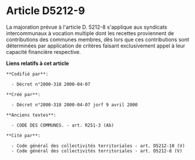 # Article D5212-9

La majoration prévue à l'article D. 5212-8 s'applique aux syndicats intercommunaux à vocation multiple dont les recettes
proviennent de contributions des communes membres, dès lors que ces contributions sont déterminées par application de
critères faisant exclusivement appel à leur capacité financière respective.

**Liens relatifs à cet article**

	**Codifié par**:

	  - Décret n°2000-318 2000-04-07

	**Créé par**:

	  - Décret n°2000-318 2000-04-07 jorf 9 avril 2000

	**Anciens textes**:

	  - CODE DES COMMUNES. - art. R251-3 (Ab)

	**Cité par**:

	  - Code général des collectivités territoriales - art. D5212-10 (V)
	  - Code général des collectivités territoriales - art. D5212-8 (V)
